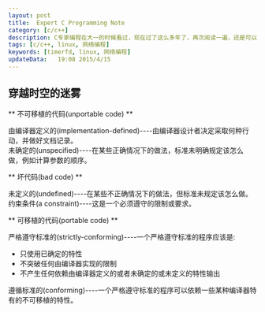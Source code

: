 ```yaml
---  
layout: post
title:  Expert C Programming Note
category: [c/c++]
description: C专家编程在大一的时候看过，现在过了这么多年了，再次阅读一遍，还是可以学到很多东西的。  
tags: [c/c++, linux, 网络编程]
keywords: [timerfd, linux, 网络编程]
updateData:   19:08 2015/4/15
---
```


## 穿越时空的迷雾

** 不可移植的代码(unportable code) **

由编译器定义的(implementation-defined)----由编译器设计者决定采取何种行动，并做好文档记录。  
未确定的(unspecified)----在某些正确情况下的做法，标准未明确规定该怎么做，例如计算参数的顺序。  

** 坏代码(bad code) **

未定义的(undefined)----在某些不正确情况下的做法，但标准未规定该怎么做。  
约束条件(a constraint)----这是一个必须遵守的限制或要求。  


** 可移植的代码(portable code) **

严格遵守标准的(strictly-conforming)----一个严格遵守标准的程序应该是:

* 只使用已确定的特性
* 不突破任何由编译器实现的限制
* 不产生任何依赖由编译器定义的或者未确定的或未定义的特性输出  

遵循标准的(conforming)----一个严格遵守标准的程序可以依赖一些某种编译器特有的不可移植的特性。  


